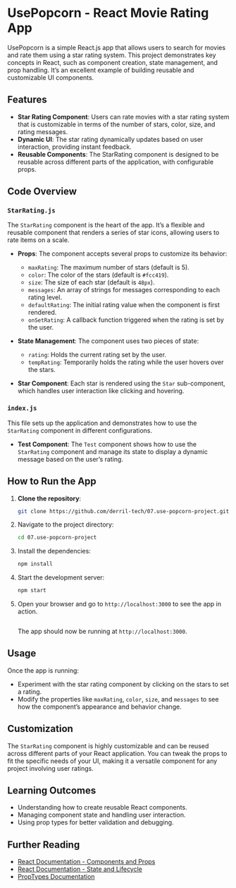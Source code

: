 # UsePopcorn - React Movie Rating App

UsePopcorn is a simple React.js app that allows users to search for movies and rate them using a star rating system. This project demonstrates key concepts in React, such as component creation, state management, and prop handling. It’s an excellent example of building reusable and customizable UI components.

## Features

- **Star Rating Component**: Users can rate movies with a star rating system that is customizable in terms of the number of stars, color, size, and rating messages.
- **Dynamic UI**: The star rating dynamically updates based on user interaction, providing instant feedback.
- **Reusable Components**: The StarRating component is designed to be reusable across different parts of the application, with configurable props.

## Code Overview

### `StarRating.js`

The `StarRating` component is the heart of the app. It’s a flexible and reusable component that renders a series of star icons, allowing users to rate items on a scale.

- **Props**: The component accepts several props to customize its behavior:
  - `maxRating`: The maximum number of stars (default is 5).
  - `color`: The color of the stars (default is `#fcc419`).
  - `size`: The size of each star (default is `48px`).
  - `messages`: An array of strings for messages corresponding to each rating level.
  - `defaultRating`: The initial rating value when the component is first rendered.
  - `onSetRating`: A callback function triggered when the rating is set by the user.
- **State Management**: The component uses two pieces of state:

  - `rating`: Holds the current rating set by the user.
  - `tempRating`: Temporarily holds the rating while the user hovers over the stars.

- **Star Component**: Each star is rendered using the `Star` sub-component, which handles user interaction like clicking and hovering.

### `index.js`

This file sets up the application and demonstrates how to use the `StarRating` component in different configurations.

- **Test Component**: The `Test` component shows how to use the `StarRating` component and manage its state to display a dynamic message based on the user’s rating.

## How to Run the App

1. **Clone the repository**:

   ```bash
   git clone https://github.com/derril-tech/07.use-popcorn-project.git

   ```

2. Navigate to the project directory:
   ```bash
   cd 07.use-popcorn-project
   ```
3. Install the dependencies:
   ```bash
   npm install
   ```
4. Start the development server:
   ```bash
   npm start
   ```
5. Open your browser and go to `http://localhost:3000` to see the app in action.

   ```

   ```

   The app should now be running at `http://localhost:3000`.

## Usage

Once the app is running:

- Experiment with the star rating component by clicking on the stars to set a rating.
- Modify the properties like `maxRating`, `color`, `size`, and `messages` to see how the component’s appearance and behavior change.

## Customization

The `StarRating` component is highly customizable and can be reused across different parts of your React application. You can tweak the props to fit the specific needs of your UI, making it a versatile component for any project involving user ratings.

## Learning Outcomes

- Understanding how to create reusable React components.
- Managing component state and handling user interaction.
- Using prop types for better validation and debugging.

## Further Reading

- [React Documentation - Components and Props](https://reactjs.org/docs/components-and-props.html)
- [React Documentation - State and Lifecycle](https://reactjs.org/docs/state-and-lifecycle.html)
- [PropTypes Documentation](https://reactjs.org/docs/typechecking-with-proptypes.html)
